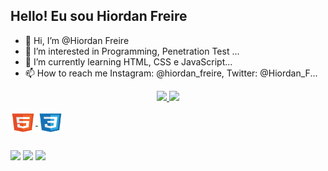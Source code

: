 ## Hello! Eu sou Hiordan Freire

- 👋 Hi, I’m @Hiordan Freire
- 👀 I’m interested in Programming, Penetration Test ...
- 🌱 I’m currently learning HTML, CSS e JavaScript...
- 📫 How to reach me Instagram: @hiordan_freire, Twitter: @Hiordan_F...
<div align="center">
  <a href="https://github.com/hiordanfreire">
  <img height="180em" src="https://github-readme-stats.vercel.app/api?username=hiordanfreire&show_icons=true&theme=dark&include_all_commits=true&count_private=true"/>
  <img height="180em" src="https://github-readme-stats.vercel.app/api/top-langs/?username=hiordanfreire&layout=compact&langs_count=7&theme=dark"/>
</div>
  
  <div style="display: inline_block"><br>
  <img align="center" alt="Hiordan-HTML" height="30" width="40" src="https://raw.githubusercontent.com/devicons/devicon/master/icons/html5/html5-original.svg">
  <img align="center" alt="Hiordan-CSS" height="30" width="40" src="https://raw.githubusercontent.com/devicons/devicon/master/icons/css3/css3-original.svg">
</div>
  
  ##
  
  <div> 
  <a href="https://instagram.com/hiordanfreire" target="_blank"><img src="https://img.shields.io/badge/-Instagram-%23E4405F?style=for-the-badge&logo=instagram&logoColor=white" target="_blank"></a>
  <a href = "mailto:hiordanthales@gmail.com"><img src="https://img.shields.io/badge/-Gmail-%23333?style=for-the-badge&logo=gmail&logoColor=white" target="_blank"></a>
  <a href="https://www.linkedin.com/in/hiordanfreire" target="_blank"><img src="https://img.shields.io/badge/-LinkedIn-%230077B5?style=for-the-badge&logo=linkedin&logoColor=white" target="_blank"></a> 
 
 
</div>
